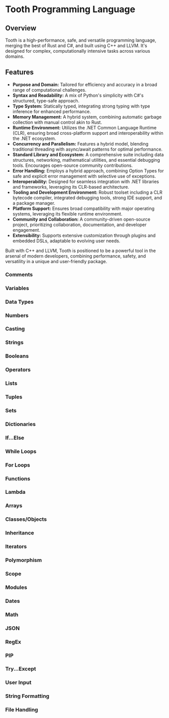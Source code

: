 # Tooth Programming Language

## Overview

Tooth is a high-performance, safe, and versatile programming language, merging the best of Rust and C#, and built using C++ and LLVM. It's designed for complex, computationally intensive tasks across various domains.

## Features

- **Purpose and Domain:** Tailored for efficiency and accuracy in a broad range of computational challenges.
- **Syntax and Readability:** A mix of Python's simplicity with C#'s structured, type-safe approach.
- **Type System:** Statically typed, integrating strong typing with type inference for enhanced performance.
- **Memory Management:** A hybrid system, combining automatic garbage collection with manual control akin to Rust.
- **Runtime Environment:** Utilizes the .NET Common Language Runtime (CLR), ensuring broad cross-platform support and interoperability within the .NET ecosystem.
- **Concurrency and Parallelism:** Features a hybrid model, blending traditional threading with async/await patterns for optimal performance.
- **Standard Library and Ecosystem:** A comprehensive suite including data structures, networking, mathematical utilities, and essential debugging tools. Encourages open-source community contributions.
- **Error Handling:** Employs a hybrid approach, combining Option Types for safe and explicit error management with selective use of exceptions.
- **Interoperability:** Designed for seamless integration with .NET libraries and frameworks, leveraging its CLR-based architecture.
- **Tooling and Development Environment:** Robust toolset including a CLR bytecode compiler, integrated debugging tools, strong IDE support, and a package manager.
- **Platform Support:** Ensures broad compatibility with major operating systems, leveraging its flexible runtime environment.
- **Community and Collaboration:** A community-driven open-source project, prioritizing collaboration, documentation, and developer engagement.
- **Extensibility:** Supports extensive customization through plugins and embedded DSLs, adaptable to evolving user needs.

Built with C++ and LLVM, Tooth is positioned to be a powerful tool in the arsenal of modern developers, combining performance, safety, and versatility in a unique and user-friendly package.



### Comments

### Variables

### Data Types

### Numbers

### Casting

### Strings

### Booleans

### Operators

### Lists

### Tuples

### Sets

### Dictionaries

### If...Else

### While Loops

### For Loops

### Functions

### Lambda

### Arrays

### Classes/Objects

### Inheritance

### Iterators

### Polymorphism

### Scope

### Modules

### Dates

### Math

### JSON

### RegEx

### PIP

### Try...Except

### User Input

### String Formatting

### File Handling

